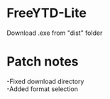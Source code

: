 # FreeYTD-Lite
Download .exe from "dist" folder

# Patch notes
-Fixed download directory<br>
-Added format selection
